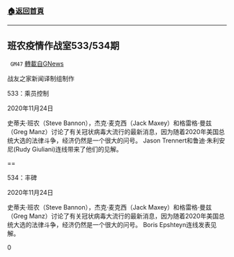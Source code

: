 ###  [:house:返回首頁](https://github.com/ourhimalayas/txt)
---

## 班农疫情作战室533/534期
` GM47` [轉載自GNews](https://gnews.org/zh-hans/606403/)

战友之家新闻译制组制作



533：乘员控制

2020年11月24日

史蒂夫·班农（Steve Bannon），杰克·麦克西（Jack Maxey）和格雷格·曼兹（Greg Manz）讨论了有关冠状病毒大流行的最新消息，因为随着2020年美国总统大选的法律斗争，经济仍然是一个很大的问号。 Jason Trennert和鲁迪·朱利安尼(Rudy Giuliani)连线带来了他们的见解。



==

534：丰碑

2020年11月24日

史蒂夫·班农（Steve Bannon），杰克·麦克西（Jack Maxey）和格雷格·曼兹（Greg Manz）讨论了有关冠状病毒大流行的最新消息，因为随着2020年美国总统大选的法律斗争，经济仍然是一个很大的问号。 Boris Epshteyn连线发表见解。



0
